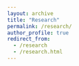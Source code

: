 ```yaml
---
layout: archive
title: "Research"
permalink: /research/
author_profile: true
redirect_from:
  - /research
  - /research.html
---
```



